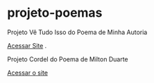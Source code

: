 # projeto-poemas
Projeto Vê Tudo Isso do Poema de Minha Autoria

<a href="">Acessar Site</a>
.

 Projeto Cordel do Poema de Milton Duarte

 <a href="https://ezequiellsantos.github.io/projeto-poema/" target="_blank">Acessar o site</a>
